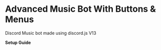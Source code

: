 # Advanced Music Bot With Buttons & Menus
Discord Music bot made using discord.js V13 

**Setup Guide**
